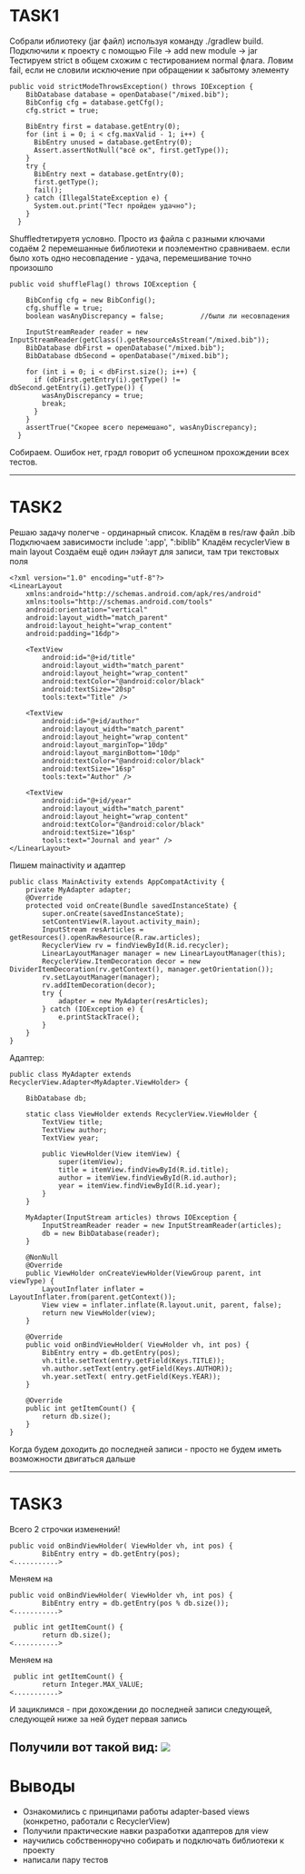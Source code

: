 # TASK1
Собрали иблиотеку (jar файл) используя команду ./gradlew build. Подключили к проекту с помощью File -> add new module -> jar
Тестируем strict в общем схожим с тестированием normal флага. Ловим fail, если не словили исключение при обращении к забытому элементу

```
public void strictModeThrowsException() throws IOException {
    BibDatabase database = openDatabase("/mixed.bib");
    BibConfig cfg = database.getCfg();
    cfg.strict = true;

    BibEntry first = database.getEntry(0);
    for (int i = 0; i < cfg.maxValid - 1; i++) {
      BibEntry unused = database.getEntry(0);
      Assert.assertNotNull("всё ок", first.getType());
    }
    try {
      BibEntry next = database.getEntry(0);
      first.getType();
      fail();
    } catch (IllegalStateException e) {
      System.out.print("Тест пройден удачно");
    }
  }
```

Shuffledтетируетя условно. Просто из файла с разными ключами содаём 2 перемешанные библиотеки и поэлементно сравниваем. если было хоть одно несовпадение - удача, перемешивание точно произошло

```
public void shuffleFlag() throws IOException {

    BibConfig cfg = new BibConfig();
    cfg.shuffle = true;
    boolean wasAnyDiscrepancy = false;         //были ли несовпадения

    InputStreamReader reader = new InputStreamReader(getClass().getResourceAsStream("/mixed.bib"));
    BibDatabase dbFirst = openDatabase("/mixed.bib");
    BibDatabase dbSecond = openDatabase("/mixed.bib");

    for (int i = 0; i < dbFirst.size(); i++) {
      if (dbFirst.getEntry(i).getType() != dbSecond.getEntry(i).getType()) {
        wasAnyDiscrepancy = true;
        break;
      }
    }
    assertTrue("Скорее всего перемешано", wasAnyDiscrepancy);
  }
```
Собираем. Ошибок нет, грэдл говорит об успешном прохождении всех тестов.


---
# TASK2

Решаю задачу полегче - ординарный список. Кладём в res/raw файл .bib
Подключаем зависимости
include ':app', ":biblib" 
Кладём recyclerView в main layout
Создаём ещё один лэйаут для записи, там три текстовых поля

```
<?xml version="1.0" encoding="utf-8"?>
<LinearLayout
    xmlns:android="http://schemas.android.com/apk/res/android"
    xmlns:tools="http://schemas.android.com/tools"
    android:orientation="vertical"
    android:layout_width="match_parent"
    android:layout_height="wrap_content"
    android:padding="16dp">

    <TextView
        android:id="@+id/title"
        android:layout_width="match_parent"
        android:layout_height="wrap_content"
        android:textColor="@android:color/black"
        android:textSize="20sp"
        tools:text="Title" />

    <TextView
        android:id="@+id/author"
        android:layout_width="match_parent"
        android:layout_height="wrap_content"
        android:layout_marginTop="10dp"
        android:layout_marginBottom="10dp"
        android:textColor="@android:color/black"
        android:textSize="16sp"
        tools:text="Author" />

    <TextView
        android:id="@+id/year"
        android:layout_width="match_parent"
        android:layout_height="wrap_content"
        android:textColor="@android:color/black"
        android:textSize="16sp"
        tools:text="Journal and year" />
</LinearLayout>
```

Пишем mainactivity и адаптер

```
public class MainActivity extends AppCompatActivity {
    private MyAdapter adapter;
    @Override
    protected void onCreate(Bundle savedInstanceState) {
        super.onCreate(savedInstanceState);
        setContentView(R.layout.activity_main);
        InputStream resArticles = getResources().openRawResource(R.raw.articles);
        RecyclerView rv = findViewById(R.id.recycler);
        LinearLayoutManager manager = new LinearLayoutManager(this);
        RecyclerView.ItemDecoration decor = new DividerItemDecoration(rv.getContext(), manager.getOrientation());
        rv.setLayoutManager(manager);
        rv.addItemDecoration(decor);
        try {
            adapter = new MyAdapter(resArticles);
        } catch (IOException e) {
            e.printStackTrace();
        }
    }
}
```
Адаптер:
```
public class MyAdapter extends RecyclerView.Adapter<MyAdapter.ViewHolder> {
    
    BibDatabase db;

    static class ViewHolder extends RecyclerView.ViewHolder {
        TextView title;
        TextView author;
        TextView year;

        public ViewHolder(View itemView) {
            super(itemView);
            title = itemView.findViewById(R.id.title);
            author = itemView.findViewById(R.id.author);
            year = itemView.findViewById(R.id.year);
        }
    }

    MyAdapter(InputStream articles) throws IOException {
        InputStreamReader reader = new InputStreamReader(articles);
        db = new BibDatabase(reader);
    }
    
    @NonNull
    @Override
    public ViewHolder onCreateViewHolder(ViewGroup parent, int viewType) {
        LayoutInflater inflater = LayoutInflater.from(parent.getContext());
        View view = inflater.inflate(R.layout.unit, parent, false);
        return new ViewHolder(view);
    }

    @Override
    public void onBindViewHolder( ViewHolder vh, int pos) {
        BibEntry entry = db.getEntry(pos);
        vh.title.setText(entry.getField(Keys.TITLE));
        vh.author.setText(entry.getField(Keys.AUTHOR));
        vh.year.setText( entry.getField(Keys.YEAR));
    }
 
    @Override
    public int getItemCount() {
        return db.size();
    }
}
```
Когда будем доходить до последней записи - просто не будем иметь возможности двигаться дальше

---
# TASK3

Всего 2 строчки изменений!
```
public void onBindViewHolder( ViewHolder vh, int pos) {
        BibEntry entry = db.getEntry(pos);
<...........>
```
Меняем на 
```
public void onBindViewHolder( ViewHolder vh, int pos) {
        BibEntry entry = db.getEntry(pos % db.size());
<...........>
```

```
 public int getItemCount() {
        return db.size();
<...........>
```
Меняем на 
```
 public int getItemCount() {
        return Integer.MAX_VALUE;
<...........>
```
И зациклимся - при дохождении до последней записи следующей, следующей ниже за ней будет первая запись

Получили вот такой вид:
![](https://sun9-16.userapi.com/JV2aK03EYfGn63I2wmMNh3Z-OxWOHG_1O7SGBw/Z2n8m0Rl5MM.jpg)
----
# Выводы
- Ознакомились с принципами работы adapter-based views (конкретно, работали с RecyclerView)
- Получили практические навки разработки адаптеров для view
- научились собственноручно собирать и подключать библиотеки к проекту
- написали пару тестов
